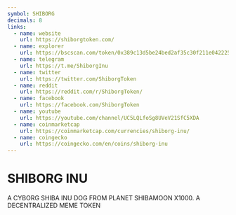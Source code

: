 ```yaml
---
symbol: SHIBORG
decimals: 8
links:
  - name: website
    url: https://shiborgtoken.com/
  - name: explorer
    url: https://bscscan.com/token/0x389c13d5be24bed2af35c30f211e042225cb06ff
  - name: telegram
    url: https://t.me/ShiborgInu
  - name: twitter
    url: https://twitter.com/ShiborgToken
  - name: reddit
    url: https://reddit.com/r/ShiborgToken/
  - name: facebook
    url: https://facebook.com/ShiborgToken
  - name: youtube
    url: https://youtube.com/channel/UC5LQLfoSg8UVeV21SfC5XDA
  - name: coinmarketcap
    url: https://coinmarketcap.com/currencies/shiborg-inu/
  - name: coingecko
    url: https://coingecko.com/en/coins/shiborg-inu
---
```


# SHIBORG INU

A CYBORG SHIBA INU DOG FROM PLANET SHIBAMOON X1000. A DECENTRALIZED MEME TOKEN

